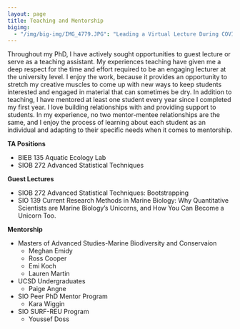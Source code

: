 ```yaml
---
layout: page
title: Teaching and Mentorship
bigimg:
  - "/img/big-img/IMG_4779.JPG": "Leading a Virtual Lecture During COVID-19"
---
```

Throughout my PhD, I have actively sought opportunities to guest lecture or serve as a teaching assistant. My experiences teaching have given me a deep respect for the time and effort required to be an engaging lecturer at the university level. I enjoy the work, because it provides an opportunity to stretch my creative muscles to come up with new ways to keep students interested and engaged in material that can sometimes be dry. In addition to teaching, I have mentored at least one student every year since I completed my first year. I love building relationships with and providing support to students. In my experience, no two mentor-mentee relationships are the same, and I enjoy the process of learning about each student as an individual and adapting to their specific needs when it comes to mentorship. 

**TA Positions**

* BIEB 135 Aquatic Ecology Lab
* SIOB 272 Advanced Statistical Techniques

**Guest Lectures**

* SIOB 272 Advanced Statistical Techniques: Bootstrapping
* SIO 139 Current Research Methods in Marine Biology: Why Quantitative Scientists are Marine Biology’s Unicorns, and How You Can Become a Unicorn Too.

**Mentorship**

* Masters of Advanced Studies-Marine Biodiversity and Conservaion
    * Meghan Emidy 
    * Ross Cooper
    * Emi Koch
    * Lauren Martin
*	UCSD Undergraduates
    * Paige Angne
* SIO Peer PhD Mentor Program
    * Kara Wiggin
* SIO SURF-REU Program 
    * Youssef Doss

